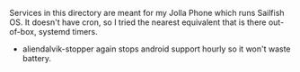 Services in this directory are meant for my Jolla Phone which runs
Sailfish OS. It doesn't have cron, so I tried the nearest equivalent
that is there out-of-box, systemd timers.

- aliendalvik-stopper again stops android support hourly so it won't waste
	battery.
